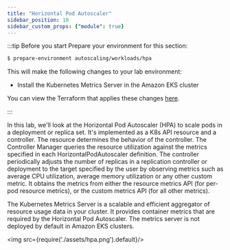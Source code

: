 ```yaml
---
title: "Horizontal Pod Autoscaler"
sidebar_position: 10
sidebar_custom_props: {"module": true}
---
```


:::tip Before you start
Prepare your environment for this section:

```bash timeout=300 wait=30
$ prepare-environment autoscaling/workloads/hpa
```

This will make the following changes to your lab environment:
- Install the Kubernetes Metrics Server in the Amazon EKS cluster

You can view the Terraform that applies these changes [here](https://github.com/VAR::MANIFESTS_OWNER/VAR::MANIFESTS_REPOSITORY/tree/VAR::MANIFESTS_REF/manifests/modules/autoscaling/workloads/horizontal-pod-autoscaler/.workshop/terraform).

:::

In this lab, we'll look at the Horizontal Pod Autoscaler (HPA) to scale pods in a deployment or replica set. It's implemented as a K8s API resource and a controller. The resource determines the behavior of the controller. The Controller Manager queries the resource utilization against the metrics specified in each HorizontalPodAutoscaler definition. The controller periodically adjusts the number of replicas in a replication controller or deployment to the target specified by the user by observing metrics such as average CPU utilization, average memory utilization or any other custom metric. It obtains the metrics from either the resource metrics API (for per-pod resource metrics), or the custom metrics API (for all other metrics).

The Kubernetes Metrics Server is a scalable and efficient aggregator of resource usage data in your cluster. It provides container metrics that are required by the Horizontal Pod Autoscaler. The metrics server is not deployed by default in Amazon EKS clusters.

<img src={require('./assets/hpa.png').default}/>

